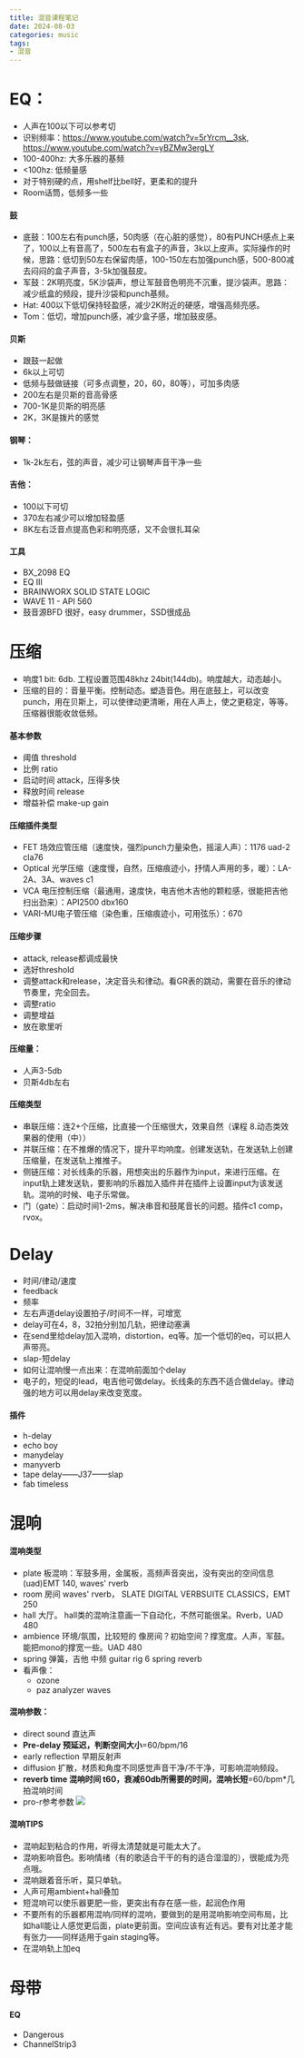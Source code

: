 ```yaml
---
title: 混音课程笔记
date: 2024-08-03
categories: music
tags:
- 混音
---
```


# EQ：
- 人声在100以下可以参考切
- 识别频率：https://www.youtube.com/watch?v=5rYrcm__3sk, https://www.youtube.com/watch?v=yBZMw3ergLY
- 100-400hz: 大多乐器的基频
- <100hz: 低频量感
- 对于特别硬的点，用shelf比bell好，更柔和的提升
- Room话筒，低频多一些

#### 鼓
- 底鼓：100左右有punch感，50肉感（在心脏的感觉），80有PUNCH感点上来了，100以上有音高了，500左右有盒子的声音，3k以上皮声。实际操作的时候，思路：低切到50左右保留肉感，100-150左右加强punch感，500-800减去闷闷的盒子声音，3-5k加强鼓皮。
- 军鼓：2K明亮度，5K沙袋声，想让军鼓音色明亮不沉重，提沙袋声。思路：减少纸盒的频段，提升沙袋和punch基频。
- Hat: 400以下低切保持轻盈感，减少2K附近的硬感，增强高频亮感。
- Tom：低切，增加punch感，减少盒子感，增加鼓皮感。

#### 贝斯
- 跟鼓一起做
- 6k以上可切
- 低频与鼓做链接（可多点调整，20，60，80等），可加多肉感
- 200左右是贝斯的音高骨感
- 700-1K是贝斯的明亮感
- 2K，3K是拨片的感觉

#### 钢琴：
- 1k-2k左右，弦的声音，减少可让钢琴声音干净一些

#### 吉他：
- 100以下可切
- 370左右减少可以增加轻盈感
- 8K左右泛音点提高色彩和明亮感，又不会很扎耳朵

#### 工具
- BX_2098 EQ
- EQ III
- BRAINWORX SOLID STATE LOGIC
- WAVE 11 - API 560
- 鼓音源BFD 很好，easy drummer，SSD很成品

# 压缩
- 响度1 bit: 6db. 工程设置范围48khz 24bit(144db)。响度越大，动态越小。
- 压缩的目的：音量平衡。控制动态。塑造音色。用在底鼓上，可以改变punch，用在贝斯上，可以使律动更清晰，用在人声上，使之更稳定，等等。压缩器很能收敛低频。

#### 基本参数
- 阈值 threshold
- 比例 ratio
- 启动时间 attack，压得多快
- 释放时间 release
- 增益补偿 make-up gain

#### 压缩插件类型
- FET 场效应管压缩（速度快，强烈punch力量染色，摇滚人声）：1176 uad-2 cla76
- Optical 光学压缩（速度慢，自然，压缩痕迹小，抒情人声用的多，暖）：LA-2A、3A、waves c1
- VCA 电压控制压缩（最通用，速度快，电吉他木吉他的颗粒感，很能把吉他扫出劲来）：API2500 dbx160
- VARI-MU电子管压缩（染色重，压缩痕迹小，可用弦乐）：670

#### 压缩步骤
- attack, release都调成最快
- 选好threshold
- 调整attack和release，决定音头和律动。看GR表的跳动，需要在音乐的律动节奏里，完全回去。
- 调整ratio
- 调整增益
- 放在歌里听

#### 压缩量：
- 人声3-5db
- 贝斯4db左右

#### 压缩类型
- 串联压缩：连2+个压缩，比直接一个压缩很大，效果自然（课程 8.动态类效果器的使用（中））
- 并联压缩：在不推爆的情况下，提升平均响度。创建发送轨，在发送轨上创建压缩量，在发送轨上推推子。
- 侧链压缩：对长线条的乐器，用想突出的乐器作为input，来进行压缩。在input轨上建发送轨，要影响的乐器加入插件并在插件上设置input为该发送轨。混响的时候、电子乐常做。
- 门（gate）：启动时间1-2ms，解决串音和鼓尾音长的问题。插件c1 comp，rvox。

# Delay
- 时间/律动/速度
- feedback
- 频率
- 左右声道delay设置拍子/时间不一样，可增宽
- delay可在4，8，32拍分别加几轨，把律动塞满
- 在send里给delay加入混响，distortion，eq等。加一个低切的eq，可以把人声带亮。
- slap-短delay
- 如何让混响慢一点出来：在混响前面加个delay
- 电子的，短促的lead，电吉他可做delay。长线条的东西不适合做delay。律动强的地方可以用delay来改变宽度。

#### 插件
- h-delay
- echo boy
- manydelay
- manyverb
- tape delay——J37——slap
- fab timeless

# 混响
#### 混响类型
- plate 板混响：军鼓多用，金属板，高频声音突出，没有突出的空间信息 (uad)EMT 140, waves' rverb
- room 房间 waves' rverb， SLATE DIGITAL VERBSUITE CLASSICS，EMT 250
- hall 大厅。 hall类的混响注意画一下自动化，不然可能很呆。Rverb，UAD 480
- ambience 环境/氛围，比较短的 像房间？初始空间？撑宽度。人声，军鼓。能把mono的撑宽一些。UAD 480
- spring 弹簧，吉他 中频 guitar rig 6 spring reverb
- 看声像：
  - ozone
  - paz analyzer waves

#### 混响参数：
- direct sound 直达声
- **Pre-delay 预延迟，判断空间大小**=60/bpm/16
- early reflection 早期反射声
- diffusion 扩散，材质和角度不同感觉声音干净/不干净，可影响混响频段。
- **reverb time 混响时间 t60，衰减60db所需要的时间，混响长短**=60/bpm*几拍混响时间
- pro-r参考参数
![](/assets/images/music/pro_r_parameters.png)

#### 混响TIPS
- 混响起到粘合的作用，听得太清楚就是可能太大了。
- 混响影响音色。影响情绪（有的歌适合干干的有的适合湿湿的），很能成为亮点哦。
- 混响跟着音乐听，莫只单轨。
- 人声可用ambient+hall叠加
- 短混响可以使乐器更肥一些，更突出有存在感一些，起润色作用
- 不要所有的乐器都用混响/同样的混响，要做到的是用混响影响空间布局，比如hall能让人感觉更后面，plate更前面。空间应该有近有远。要有对比差才能有张力——同样适用于gain staging等。
- 在混响轨上加eq

# 母带
#### EQ
- Dangerous 
- ChannelStrip3